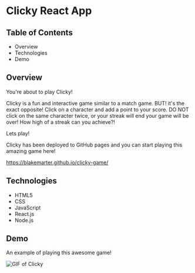 # __Clicky React App__

## __Table of Contents__
* Overview
* Technologies
* Demo

## __Overview__
  You're about to play Clicky!
  
  Clicky is a fun and interactive game similar to a match game. BUT! it's the exact opposite! Click on a character and add a point to your score. DO NOT click on the same character twice, or your streak will end your game will be over! How high of a streak can you achieve?!

  Lets play!

  Clicky has been deployed to GitHub pages and you can start playing this amazing game here! 

  https://blakemarter.github.io/clicky-game/

## __Technologies__
* HTML5
* CSS
* JavaScript
* React.js
* Node.js

## __Demo__
  An example of playing this awesome game! 

  ![GIF of Clicky](public/images/demo.gif)